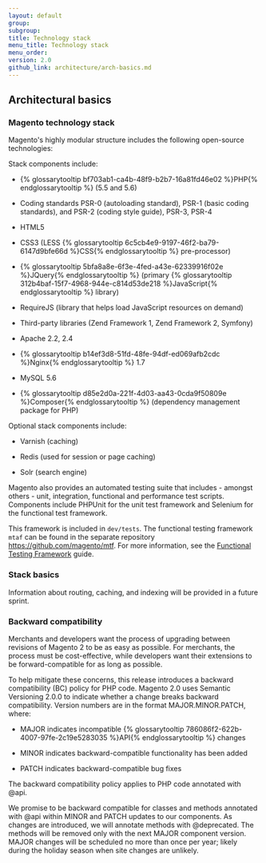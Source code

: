 ```yaml
---
layout: default
group:
subgroup:
title: Technology stack
menu_title: Technology stack
menu_order:
version: 2.0
github_link: architecture/arch-basics.md
---
```


## Architectural basics

### Magento technology stack

Magento's highly modular structure includes the following open-source technologies:

Stack components include:

* {% glossarytooltip bf703ab1-ca4b-48f9-b2b7-16a81fd46e02 %}PHP{% endglossarytooltip %} (5.5 and 5.6)

* Coding standards PSR-0 (autoloading standard), PSR-1 (basic coding standards), and PSR-2 (coding style guide), PSR-3, PSR-4

* HTML5

* CSS3 (LESS {% glossarytooltip 6c5cb4e9-9197-46f2-ba79-6147d9bfe66d %}CSS{% endglossarytooltip %} pre-processor)

* {% glossarytooltip 5bfa8a8e-6f3e-4fed-a43e-62339916f02e %}JQuery{% endglossarytooltip %} (primary {% glossarytooltip 312b4baf-15f7-4968-944e-c814d53de218 %}JavaScript{% endglossarytooltip %} library)

* RequireJS (library that helps load JavaScript resources on demand)

* Third-party libraries (Zend Framework 1, Zend Framework 2, Symfony)

* Apache 2.2, 2.4

* {% glossarytooltip b14ef3d8-51fd-48fe-94df-ed069afb2cdc %}Nginx{% endglossarytooltip %} 1.7

* MySQL 5.6

* {% glossarytooltip d85e2d0a-221f-4d03-aa43-0cda9f50809e %}Composer{% endglossarytooltip %} (dependency management package for PHP)

Optional stack components include:

* Varnish (caching)

* Redis (used for session or page caching)

* Solr (search engine)

Magento also provides an automated testing suite that includes - amongst others - unit, integration, functional and performance test scripts. Components include PHPUnit for the unit test framework and Selenium for the functional test framework.

This framework is included in `dev/tests`. The functional testing framework `mtaf` can be found in the separate repository https://github.com/magento/mtf. For more information, see the [Functional Testing Framework]({{page.baseurl}}/mtf/mtf_introduction.html) guide.

### Stack basics

Information about routing, caching, and indexing will be provided in a future sprint.

### Backward compatibility

Merchants and developers want the process of upgrading between revisions of Magento 2 to be as easy as possible. For merchants, the process must be cost-effective, while developers want their extensions to be forward-compatible for as long as possible.

To help mitigate these concerns, this release introduces a backward compatibility (BC) policy for PHP code. Magento 2.0 uses Semantic Versioning 2.0.0 to indicate whether a change breaks backward compatibility. Version numbers are in the format MAJOR.MINOR.PATCH, where:

* MAJOR indicates incompatible {% glossarytooltip 786086f2-622b-4007-97fe-2c19e5283035 %}API{% endglossarytooltip %} changes

* MINOR indicates backward-compatible functionality has been added

* PATCH indicates backward-compatible bug fixes

The backward compatibility policy applies to PHP code annotated with @api.

We promise to be backward compatible for classes and methods annotated with @api within MINOR and PATCH updates to our components. As changes are introduced, we will annotate methods with @deprecated. The methods will be removed only with the next MAJOR component version. MAJOR changes will be scheduled no more than once per year; likely during the holiday season when site changes are unlikely.
